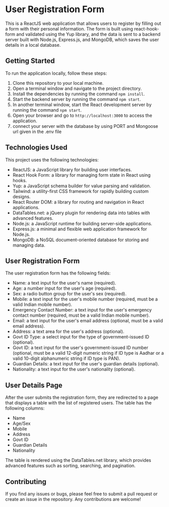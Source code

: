 
# User Registration Form

This is a ReactJS web application that allows users to register by filling out a form with their personal information. The form is built using react-hook-form and validated using the Yup library, and the data is sent to a backend server built with Node.js, Express.js, and MongoDB, which saves the user details in a local database.

## Getting Started

To run the application locally, follow these steps:

1. Clone this repository to your local machine.
2. Open a terminal window and navigate to the project directory.
3. Install the dependencies by running the command `npm install`.
4. Start the backend server by running the command `npm start`.
5. In another terminal window, start the React development server by running the command `npm start`.
6. Open your browser and go to `http://localhost:3000` to access the application.
7. connect your server with the database by using PORT and Mongoose url given in the .env file

## Technologies Used

This project uses the following technologies:

- ReactJS: a JavaScript library for building user interfaces.
- React Hook Form: a library for managing form state in React using hooks.
- Yup: a JavaScript schema builder for value parsing and validation.
- Tailwind: a utility-first CSS framework for rapidly building custom designs.
- React Router DOM: a library for routing and navigation in React applications.
- DataTables.net: a jQuery plugin for rendering data into tables with advanced features.
- Node.js: a JavaScript runtime for building server-side applications.
- Express.js: a minimal and flexible web application framework for Node.js.
- MongoDB: a NoSQL document-oriented database for storing and managing data.

## User Registration Form

The user registration form has the following fields:

- Name: a text input for the user's name (required).
- Age: a number input for the user's age (required).
- Sex: a radio button group for the user's sex (required).
- Mobile: a text input for the user's mobile number (required, must be a valid Indian mobile number).
- Emergency Contact Number: a text input for the user's emergency contact number (required, must be a valid Indian mobile number).
- Email: a text input for the user's email address (optional, must be a valid email address).
- Address: a text area for the user's address (optional).
- Govt ID Type: a select input for the type of government-issued ID (optional).
- Govt ID: a text input for the user's government-issued ID number (optional, must be a valid 12-digit numeric string if ID type is Aadhar or a valid 10-digit alphanumeric string if ID type is PAN).
- Guardian Details: a text input for the user's guardian details (optional).
- Nationality: a text input for the user's nationality (optional).

## User Details Page

After the user submits the registration form, they are redirected to a page that displays a table with the list of registered users. The table has the following columns:

- Name
- Age/Sex
- Mobile
- Address
- Govt ID
- Guardian Details
- Nationality

The table is rendered using the DataTables.net library, which provides advanced features such as sorting, searching, and pagination.

## Contributing

If you find any issues or bugs, please feel free to submit a pull request or create an issue in the repository. Any contributions are welcome!



